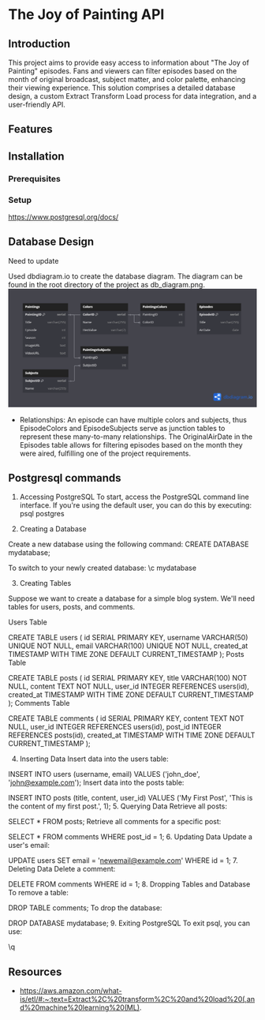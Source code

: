 # The Joy of Painting API

## Introduction

This project aims to provide easy access to information about "The Joy of Painting" episodes. Fans and viewers can filter episodes based on the month of original broadcast, subject matter, and color palette, enhancing their viewing experience. This solution comprises a detailed database design, a custom Extract Transform Load process for data integration, and a user-friendly API.

## Features



## Installation

### Prerequisites


### Setup

https://www.postgresql.org/docs/
## Database Design
Need to update
<!-- Structure of the DB using PostgreSQL

Tables: <br>
Episodes

- EpisodeID (Primary Key, Auto-increment, Integer) <br>
Title (Text) <br>
Season (Integer) <br>
EpisodeNumber (Integer) <br>
OriginalAirDate (Date) <br>
Colors <br>

- ColorID (Primary Key, Auto-increment, Integer) <br>
Name (Text) <br>
HexValue (Text) <br>
EpisodeColors <br>

- EpisodeID (Foreign Key, Integer) <br>
ColorID (Foreign Key, Integer) <br>
Subjects <br>

- SubjectID (Primary Key, Auto-increment, Integer) <br>
Name (Text) <br>
EpisodeSubjects <br>

- EpisodeID (Foreign Key, Integer) <br>
SubjectID (Foreign Key, Integer) <br> -->

 Used dbdiagram.io to create the database diagram. The diagram can be found in the root directory of the project as db_diagram.png.
![Database Diagram](/db_diagram.png)

- Relationships:
An episode can have multiple colors and subjects, thus EpisodeColors and EpisodeSubjects serve as junction tables to represent these many-to-many relationships.
The OriginalAirDate in the Episodes table allows for filtering episodes based on the month they were aired, fulfilling one of the project requirements.

## Postgresql commands
1. Accessing PostgreSQL
To start, access the PostgreSQL command line interface. If you're using the default user, you can do this by executing:
psql postgres

2. Creating a Database

Create a new database using the following command:
CREATE DATABASE mydatabase;

To switch to your newly created database:
\c mydatabase

3. Creating Tables

Suppose we want to create a database for a simple blog system. We'll need tables for users, posts, and comments.

Users Table

CREATE TABLE users (
    id SERIAL PRIMARY KEY,
    username VARCHAR(50) UNIQUE NOT NULL,
    email VARCHAR(100) UNIQUE NOT NULL,
    created_at TIMESTAMP WITH TIME ZONE DEFAULT CURRENT_TIMESTAMP
);
Posts Table

CREATE TABLE posts (
    id SERIAL PRIMARY KEY,
    title VARCHAR(100) NOT NULL,
    content TEXT NOT NULL,
    user_id INTEGER REFERENCES users(id),
    created_at TIMESTAMP WITH TIME ZONE DEFAULT CURRENT_TIMESTAMP
);
Comments Table

CREATE TABLE comments (
    id SERIAL PRIMARY KEY,
    content TEXT NOT NULL,
    user_id INTEGER REFERENCES users(id),
    post_id INTEGER REFERENCES posts(id),
    created_at TIMESTAMP WITH TIME ZONE DEFAULT CURRENT_TIMESTAMP
);

4. Inserting Data
Insert data into the users table:

INSERT INTO users (username, email) VALUES ('john_doe', 'john@example.com');
Insert data into the posts table:

INSERT INTO posts (title, content, user_id) VALUES ('My First Post', 'This is the content of my first post.', 1);
5. Querying Data
Retrieve all posts:

SELECT * FROM posts;
Retrieve all comments for a specific post:

SELECT * FROM comments WHERE post_id = 1;
6. Updating Data
Update a user's email:


UPDATE users SET email = 'newemail@example.com' WHERE id = 1;
7. Deleting Data
Delete a comment:


DELETE FROM comments WHERE id = 1;
8. Dropping Tables and Database
To remove a table:


DROP TABLE comments;
To drop the database:

DROP DATABASE mydatabase;
9. Exiting PostgreSQL
To exit psql, you can use:

\q

## Resources
- https://aws.amazon.com/what-is/etl/#:~:text=Extract%2C%20transform%2C%20and%20load%20(,and%20machine%20learning%20(ML).
